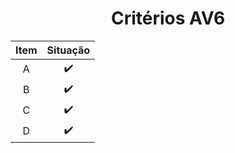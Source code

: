 <div align="center">
  <h1>Critérios AV6</h1>
  
  
  Item | Situação |
  :----: | :----: |
  A      |    ✔️ |
  B      |    ✔️ | 
  C      |    ✔️ |
  D      |    ✔️ |
</div>
